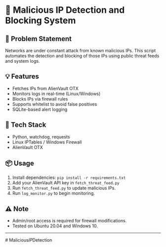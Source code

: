 # 🚨 Malicious IP Detection and Blocking System

## 📌 Problem Statement
Networks are under constant attack from known malicious IPs. This script automates the detection and blocking of those IPs using public threat feeds and system logs.

## 💡 Features
- Fetches IPs from AlienVault OTX
- Monitors logs in real-time (Linux/Windows)
- Blocks IPs via firewall rules
- Supports whitelist to avoid false positives
- SQLite-based alert logging

## 🧰 Tech Stack
- Python, watchdog, requests
- Linux IPTables / Windows Firewall
- AlienVault OTX

## 📦 Usage
1. Install dependencies: `pip install -r requirements.txt`
2. Add your AlienVault API key in `fetch_threat_feed.py`
3. Run `fetch_threat_feed.py` to update malicious IPs.
4. Run `log_monitor.py` to begin monitoring.

## ⚠️ Note
- Admin/root access is required for firewall modifications.
- Tested on Ubuntu 20.04 and Windows 10.

---
#   M a l i c i o u s _ I P _ D e t e c t i o n  
 